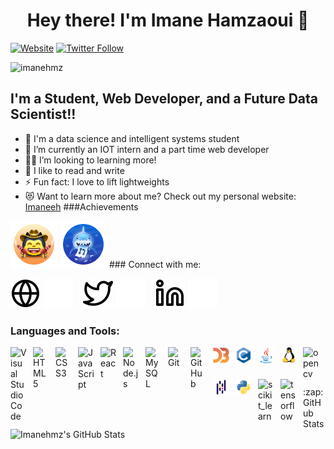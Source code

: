 <h1 align="center"> Hey there! I'm Imane Hamzaoui 👋 </h1>

[![Website](https://img.shields.io/website?label=ImaneHamzaoui.com&style=for-the-badge&url=https%3A%2F%2Fcodestackr.com)](https://hashnode.com/@imanehmz)
[![Twitter Follow](https://img.shields.io/twitter/follow/imaneeh?color=00ffd0&logo=twitter&style=for-the-badge)](https://twitter.com/imaneehm)
<p align="left"> <img src="https://komarev.com/ghpvc/?username=imanehmz&label=Profile%20views&color=00ffd0&style=flat" alt="imanehmz" /> </p>


## I'm a Student, Web Developer, and a Future Data Scientist!!

- 🔭 I'm a data science and intelligent systems student
- 🌱 I’m currently an IOT intern and a part time web developer
- 👨‍💻 I’m looking to learning more!
- 📝 I like to read and write
- ⚡ Fun fact: I love to lift lightweights
- 😻 Want to learn more about me? Check out my personal website: [Imaneeh](https://twitter.com/imaneehm)
###Achievements
<img src="./img/quickdraw-default.png" height="75px" width="75px">
<img src="./img/pull-shark-default.png" height="75px" width="75px">
### Connect with me:

[![website](./img/globe-light.svg)](https://twitter.com/imaneehm)
[![website](./img/globe-dark.svg)](https://twitter.com/imaneehm)
&nbsp;&nbsp;
[![twitter](./img/twitter-light.svg)](https://twitter.com/imaneehm)
[![twitter](./img/twitter-dark.svg)](https://twitter.com/imaneehm)
&nbsp;&nbsp;
[![linkedin](./img/linkedin-light.svg)](https://www.linkedin.com/in/imane-hamzaoui-667514199/)
[![linkedin](./img/linkedin-dark.svg)](https://www.linkedin.com/in/imane-hamzaoui-667514199/)
&nbsp;&nbsp;

### Languages and Tools:

<img align="left" alt="Visual Studio Code" width="26px" src="https://cdn.jsdelivr.net/gh/devicons/devicon/icons/vscode/vscode-original.svg" style="padding-right:10px;" />
<img align="left" alt="HTML5" width="26px" src="https://cdn.jsdelivr.net/gh/devicons/devicon/icons/html5/html5-original.svg" style="padding-right:10px;" />
<img align="left" alt="CSS3" width="26px" src="https://cdn.jsdelivr.net/gh/devicons/devicon/icons/css3/css3-original.svg" style="padding-right:10px;" />
<img align="left" alt="JavaScript" width="26px" src="https://cdn.jsdelivr.net/gh/devicons/devicon/icons/javascript/javascript-original.svg" style="padding-right:10px;" />
<img align="left" alt="React" width="26px" src="https://cdn.jsdelivr.net/gh/devicons/devicon/icons/react/react-original.svg" style="padding-right:10px;" />
<img align="left" alt="Node.js" width="26px" src="https://cdn.jsdelivr.net/gh/devicons/devicon/icons/nodejs/nodejs-original.svg" style="padding-right:10px;" />
<img align="left" alt="MySQL" width="26px" src="https://cdn.jsdelivr.net/gh/devicons/devicon/icons/mysql/mysql-original.svg" style="padding-right:10px;" />
<img align="left" alt="Git" width="26px" src="https://cdn.jsdelivr.net/gh/devicons/devicon/icons/git/git-original.svg" style="padding-right:10px;" />
<img align="left" alt="GitHub" width="26px" src="https://user-images.githubusercontent.com/3369400/139447912-e0f43f33-6d9f-45f8-be46-2df5bbc91289.png" style="padding-right:10px;" />
<img align="left" src="https://raw.githubusercontent.com/devicons/devicon/master/icons/d3js/d3js-original.svg" alt="d3js" width="26" style="padding-right:10px;"/>
<img align="left"  src="https://raw.githubusercontent.com/devicons/devicon/master/icons/c/c-original.svg" alt="c" width="26" style="padding-right:10px;"/>
<img  align="left"  src="https://raw.githubusercontent.com/devicons/devicon/master/icons/java/java-original.svg" alt="java" width="26" style="padding-right:10px;"/>
<img  align="left" src="https://raw.githubusercontent.com/devicons/devicon/master/icons/linux/linux-original.svg" alt="linux" width="26" style="padding-right:10px;"/>
<img align="left"  src="https://www.vectorlogo.zone/logos/opencv/opencv-icon.svg" alt="opencv" width="26" style="padding-right:10px;"/>
<img align="left"  src="https://raw.githubusercontent.com/devicons/devicon/2ae2a900d2f041da66e950e4d48052658d850630/icons/pandas/pandas-original.svg" width="26" style="padding-right:10px;"/>
<img  align="left" src="https://raw.githubusercontent.com/devicons/devicon/master/icons/python/python-original.svg" width="26" style="padding-right:10px;"/>
<img  align="left" src="https://upload.wikimedia.org/wikipedia/commons/0/05/Scikit_learn_logo_small.svg" alt="scikit_learn" width="26" style="padding-right:10px;"/>
<img  align="left" src="https://www.vectorlogo.zone/logos/tensorflow/tensorflow-icon.svg" alt="tensorflow" width="26" style="padding-right:10px;"/>

<br />
<br />

---
  <summary>:zap: GitHub Stats</summary>

  <img align="left" alt="Imanehmz's GitHub Stats" src="https://github-readme-stats.vercel.app/api?username=imanehmz&show_icons=true&hide_border=false&title_color=00ffd0&icon_color=00ffd0&bg_color=09131B&text_color=ffffff&border_color=00ffd0" />


[website]: https://codeSTACKr.com
[course]: http://vsCodeHero.com
[twitter]: https://twitter.com/codeSTACKr
[youtube]: https://youtube.com/codeSTACKr
[instagram]: https://instagram.com/codeSTACKr
[linkedin]: https://linkedin.com/in/codeSTACKr
[webdevplaylist]: https://www.youtube.com/playlist?list=PLkwxH9e_vrAJ0WbEsFA9W3I1W-g_BTsbt
[jsplaylist]: https://www.youtube.com/playlist?list=PLkwxH9e_vrALRJKu7wfXby3MKeflhTu6B
[cssplaylist]: https://www.youtube.com/playlist?list=PLkwxH9e_vrALSdvZuEh6gqQdmDoDIoqz4
[reactplaylist]: https://www.youtube.com/playlist?list=PLkwxH9e_vrAK4TdffpxKY3QGyHCpxFcQ0
